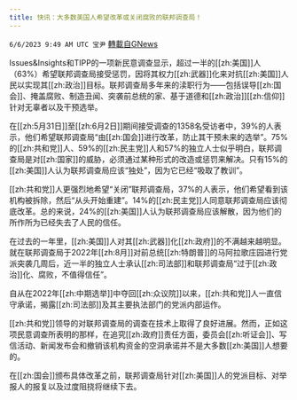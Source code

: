 ```yaml
---
title: 快讯：大多数美国人希望改革或关闭腐败的联邦调查局！
---
```

`6/6/2023 9:49 AM UTC 宝尹` [轉載自GNews](https://gnews.org/articles/1361717)

Issues&Insights和TIPP的一项新民意调查显示，超过一半的[[zh:美国]]人（63%）希望联邦调查局接受惩罚，因将其权力[[zh:武器]]化来对抗[[zh:美国]]人民以实现其[[zh:政治]]目标。联邦调查局多年来的渎职行为——包括误导[[zh:国会]]、掩盖腐败、制造丑闻、突袭前总统的家、基于道德和[[zh:政治]][[zh:信仰]]针对无辜者以及干预选举。

在[[zh:5月31日]]至[[zh:6月2日]]期间接受调查的1358名受访者中，39%的人表示，他们希望联邦调查局“由[[zh:国会]]进行改革，防止其干预未来的选举”。75%的[[zh:共和党]]人、59%的[[zh:民主党]]人和57%的独立人士似乎明白，联邦调查局是对[[zh:国家]]的威胁，必须通过某种形式的改造或惩罚来解决。只有15%的[[zh:美国]]人认为联邦调查局应该“独处”，因为它已经“吸取了教训”。

[[zh:共和党]]人更强烈地希望“关闭”联邦调查局，37%的人表示，他们希望看到该机构被拆除，然后“从头开始重建”。14%的[[zh:民主党]]人同意联邦调查局应该彻底改革。总的来说，24%的[[zh:美国]]人认为联邦调查局应该解散，因为他们的所作所为已经失去了人民的信任。

在过去的一年里，[[zh:美国]]人对其[[zh:武器]]化[[zh:政府]]的不满越来越明显。就在联邦调查局于2022年[[zh:8月]]对前总统[[zh:特朗普]]的马阿拉歌庄园进行党派突袭几周后，近一半的独立人士承认[[zh:司法部]]和联邦调查局“过于[[zh:政治]]化、腐败，不值得信任”。

自从在2022年[[zh:中期选举]]中夺回[[zh:众议院]]以来，[[zh:共和党]]人一直信守承诺，揭露[[zh:司法部]]及其主要执法部门的党派内部运作。

[[zh:共和党]]领导的对联邦调查局的调查在技术上取得了良好进展。然而，正如这项民意调查所表明的那样，在追究[[zh:政府]]责任方面，委员会[[zh:听证会]]、写信活动、新闻发布会和撤销该机构资金的空洞承诺并不是大多数[[zh:美国]]人想要的。

在[[zh:国会]]颁布具体改革之前，联邦调查局针对[[zh:美国]]人的党派目标、对举报人的报复以及过度阻挠将继续下去。

